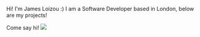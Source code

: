 Hi! I'm James Loizou :) I am a Software Developer based in London, below are my projects!


Come say hi!
<img src="https://img.shields.io/badge/LinkedIn-0077B5?style=for-the-badge&logo=linkedin&logoColor=white">
